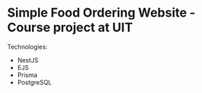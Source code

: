 # Simple Food Ordering Website - Course project at UIT

Technologies:

- NestJS
- EJS
- Prisma
- PostgreSQL
